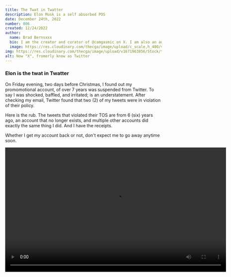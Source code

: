 ```yaml
---
title: The Twat in Twatter
description: Elon Musk is a self absorbed POS
date: December 24th, 2022
number: 006
created: 12/24/2022
author:
  name: Brad Bernsxxx
  bio: I am the creator and curator of @camgasmic on X. I am also an adult content creator, director, and producer
  image: https://res.cloudinary.com/thecga/image/upload/c_scale,h_400/v1674781629/SullenYellow-_rkthmn.webp
img: https://res.cloudinary.com/thecga/image/upload/v1671963856/Stock/twatter_ga8vhk.webp
alt: Now "X", fromerly know as Twitter
---
```


### Elon is the twat in Twatter

On Friday evening, two days before Christmas, I found out my
promomotional account, of over 7 years was suspended from Twitter.
To say I was shocked, baffled, and irritated; is an understatement.
After checking my email, Twitter found that two (2) of my
tweets were in violation of their policy.

Here is the rub. The tweets that violated their TOS are from 6 (six)
years ago, an account that no longer exists, and multiple other accounts
did exactly the same thing I did. And I have the receipts.

Whether I get my account back or not, don't expect me to go away
anytime soon.

<video width="711" height="400"  controls loop="true"
  class=" mt-2 p-2 bg-transparent w-3/4 pb-4 rounded-lg mx-auto">
    <source
      src="https://res.cloudinary.com/thecga/video/upload/q_100/v1674789743/Models/KenzieLove_Teaser_utyra2.webm"
      type="video/webm"
    />
